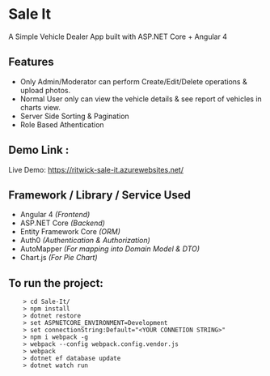 # Sale It

A Simple Vehicle Dealer App built with ASP.NET Core + Angular 4

## Features 
- Only Admin/Moderator can perform Create/Edit/Delete operations & upload photos.
- Normal User only can view the vehicle details & see report of vehicles in charts view.
- Server Side Sorting & Pagination
- Role Based Athentication

## Demo Link :
 Live Demo: https://ritwick-sale-it.azurewebsites.net/

## Framework / Library / Service Used
- Angular 4 *(Frontend)*
- ASP.NET Core *(Backend)*
- Entity Framework Core *(ORM)*
- Auth0 *(Authentication & Authorization)*
- AutoMapper *(For mapping into Domain Model & DTO)*
- Chart.js *(For Pie Chart)*

## To run the project:
```
    > cd Sale-It/
    > npm install
    > dotnet restore
    > set ASPNETCORE_ENVIRONMENT=Development
    > set connectionString:Default="<YOUR CONNETION STRING>"
    > npm i webpack -g
    > webpack --config webpack.config.vendor.js
    > webpack 
    > dotnet ef database update
    > dotnet watch run 
```
